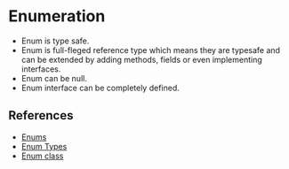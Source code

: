 # Enumeration

* Enum is type safe.
* Enum is full-fleged reference type which means they are typesafe and can be
 extended by adding methods, fields or even implementing interfaces.
* Enum can be null.
* Enum interface can be completely defined.

## References

* [Enums](http://docs.oracle.com/javase/8/docs/technotes/guides/language/enums.html)
* [Enum Types](http://docs.oracle.com/javase/tutorial/java/javaOO/enum.html)
* [Enum class](http://docs.oracle.com/javase/8/docs/api/java/lang/Enum.html)
